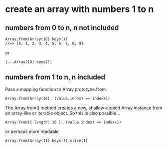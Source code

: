 # create an array with numbers 1 to n

## numbers from 0 to n, n not included

    Array.from(Array(10).keys())
    //=> [0, 1, 2, 3, 4, 5, 6, 7, 8, 9]

or

    [...Array(10).keys()]

## numbers from 1 to n, n included

Pass a mapping function to Array.prototype.from

    Array.from(Array(10), (value,index) => index+1)

The Array.from() method creates a new, shallow-copied Array instance from an array-like or iterable object. So this is also possible...

    Array.from({ length: 10 }, (value,index) => index+1)

or perhaps more readable

    Array.from(Array(11).keys()).slice(1)
